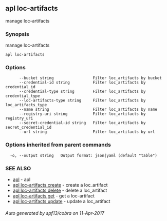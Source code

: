 ## apl loc-artifacts

manage loc-artifacts

### Synopsis


manage loc-artifacts

```
apl loc-artifacts
```

### Options

```
      --bucket string                 Filter loc_artifacts by bucket
      --credential-id string          Filter loc_artifacts by credential_id
      --credential-type string        Filter loc_artifacts by credential_type
      --loc-artifacts-type string     Filter loc_artifacts by loc_artifacts_type
      --name string                   Filter loc_artifacts by name
      --registry-uri string           Filter loc_artifacts by registry_uri
      --secret-credential-id string   Filter loc_artifacts by secret_credential_id
      --url string                    Filter loc_artifacts by url
```

### Options inherited from parent commands

```
  -o, --output string   Output format: json|yaml (default "table")
```

### SEE ALSO
* [apl](apl.md)	 - apl
* [apl loc-artifacts create](apl_loc-artifacts_create.md)	 - create a loc_artifact
* [apl loc-artifacts delete](apl_loc-artifacts_delete.md)	 - delete a loc_artifact
* [apl loc-artifacts get](apl_loc-artifacts_get.md)	 - get a loc-artifact
* [apl loc-artifacts update](apl_loc-artifacts_update.md)	 - update a loc_artifact

###### Auto generated by spf13/cobra on 11-Apr-2017
